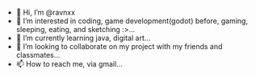 - 👋 Hi, I’m @ravnxx
- 👀 I’m interested in coding, game development(godot) before, gaming, sleeping, eating, and sketching :>...
- 🌱 I’m currently learning java, digital art...
- 💞️ I’m looking to collaborate on my project with my friends and classmates...
- 📫 How to reach me, via gmail...

<!---
ravnxx/ravnxx is a ✨ special ✨ bscs student because its `README.md` (this file) appears on your GitHub profile.
You can click the Preview link to take a look at your changes.
--->
